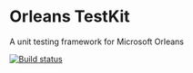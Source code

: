 # Orleans TestKit
A unit testing framework for Microsoft Orleans

[![Build status](https://ci.appveyor.com/api/projects/status/k4crsho9d5vlbcgg/branch/master?svg=true)](https://ci.appveyor.com/project/dsarfati/orleanstestkit/branch/master)
